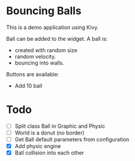 # Bouncing Balls

This is a demo application using Kivy.

Ball can be added to the widget. A ball is:

* created with random size
* random velocity.
* bouncing into walls.

Buttons are available:

* Add 10 ball

# Todo
- [ ] Split class Ball in Graphic and Physic
- [ ] World is a donut (no border)
- [ ] Get Ball default parameters from configuration
- [x] Add physic engine
- [x] Ball collision into each other